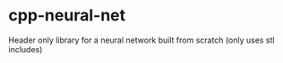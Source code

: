 # cpp-neural-net
Header only library for a neural network built from scratch (only uses stl includes)
